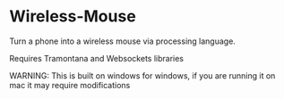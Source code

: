 # Wireless-Mouse
Turn a phone into a wireless mouse via processing language.

Requires Tramontana and Websockets libraries

WARNING: This is built on windows for windows, if you are running it on mac it may require modifications
